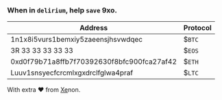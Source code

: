 ### When in `delirium`, help `save` 9xo.


|Address|Protocol|
|----|----|
|1n1x8i5vurs1bemxiy5zaeensjhsvwdqec|$`BTC`|bitcoin.org
|3R 33 33 33 33 33|$`EOS`|eos.io
|0xd0f79b71a8ffb7f70392630f8bfc900fca27af42|$`ETH`|ethereum.org
|Luuv1snsyecfcrcmlxgxdrclfglwa4praf|$`LTC`|litecoin.org

With extra ❤️ from [Xe](https://2by.me)non.
